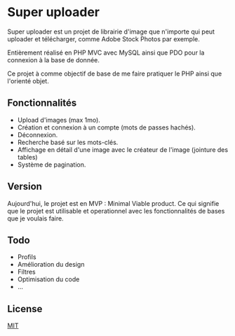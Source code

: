 # Super uploader

Super uploader est un projet de librairie d'image que n'importe qui peut uploader et télécharger, comme Adobe Stock Photos par exemple.

Entièrement réalisé en PHP MVC avec MySQL ainsi que PDO pour la connexion à la base de donnée.

Ce projet à comme objectif de base de me faire pratiquer le PHP ainsi que l'orienté objet.

## Fonctionnalités

- Upload d'images (max 1mo).
- Création et connexion à un compte (mots de passes hachés).
- Déconnexion.
- Recherche basé sur les mots-clés.
- Affichage en détail d'une image avec le créateur de l'image (jointure des tables)
- Système de pagination.

## Version

Aujourd'hui, le projet est en MVP : Minimal Viable product. Ce qui signifie que le projet est utilisable et operationnel avec les fonctionnalités de bases que je voulais faire.

## Todo

- Profils
- Amélioration du design
- Filtres
- Optimisation du code
- ...

## License
[MIT](https://choosealicense.com/licenses/mit/)